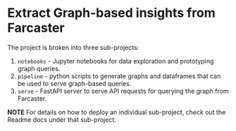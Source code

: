 # Extract Graph-based insights from Farcaster
The project is broken into three sub-projects:

1. `notebooks` - Jupyter notebooks for data exploration and prototyping graph queries.
2. `pipeline` - python scripts to generate graphs and dataframes that can be used to serve graph-based queries.
3. `serve` - FastAPI server to serve API requests for querying the graph from Farcaster.

__NOTE__ For details on how to deploy an individual sub-project, check out the Readme docs under that sub-project.

